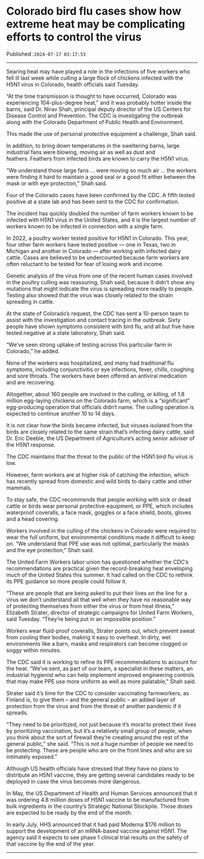 # Colorado bird flu cases show how extreme heat may be complicating efforts to control the virus

Published :`2024-07-17 03:17:53`

---

Searing heat may have played a role in the infections of five workers who fell ill last week while culling a large flock of chickens infected with the H5N1 virus in Colorado, health officials said Tuesday.

“At the time transmission is thought to have occurred, Colorado was experiencing 104-plus-degree heat,” and it was probably hotter inside the barns, said Dr. Nirav Shah, principal deputy director of the US Centers for Disease Control and Prevention. The CDC is investigating the outbreak along with the Colorado Department of Public Health and Environment.

This made the use of personal protective equipment a challenge, Shah said.

In addition, to bring down temperatures in the sweltering barns, large industrial fans were blowing, moving air as well as dust and feathers. Feathers from infected birds are known to carry the H5N1 virus.

“We understand those large fans … were moving so much air … the workers were finding it hard to maintain a good seal or a good fit either between the mask or with eye protection,” Shah said.

Four of the Colorado cases have been confirmed by the CDC. A fifth tested positive at a state lab and has been sent to the CDC for confirmation.

The incident has quickly doubled the number of farm workers known to be infected with H5N1 virus in the United States, and it is the largest number of workers known to be infected in connection with a single farm.

In 2022, a poultry worker tested positive for H5N1 in Colorado. This year, four other farm workers have tested positive — one in Texas, two in Michigan and another in Colorado — after working with infected dairy cattle. Cases are believed to be undercounted because farm workers are often reluctant to be tested for fear of losing work and income.

Genetic analysis of the virus from one of the recent human cases involved in the poultry culling was reassuring, Shah said, because it didn’t show any mutations that might indicate the virus is spreading more readily to people. Testing also showed that the virus was closely related to the strain spreading in cattle.

At the state of Colorado’s request, the CDC has sent a 10-person team to assist with the investigation and contact tracing in the outbreak. Sixty people have shown symptoms consistent with bird flu, and all but five have tested negative at a state laboratory, Shah said.

“We’ve seen strong uptake of testing across this particular farm in Colorado,” he added.

None of the workers was hospitalized, and many had traditional flu symptoms, including conjunctivitis or eye infections, fever, chills, coughing and sore throats. The workers have been offered an antiviral medication and are recovering.

Altogether, about 160 people are involved in the culling, or killing, of 1.8 million egg-laying chickens on the Colorado farm, which is a “significant” egg-producing operation that officials didn’t name. The culling operation is expected to continue another 10 to 14 days.

It is not clear how the birds became infected, but viruses isolated from the birds are closely related to the same strain that’s infecting dairy cattle, said Dr. Eric Deeble, the US Department of Agriculture’s acting senior adviser of the H5N1 response.

The CDC maintains that the threat to the public of the H5N1 bird flu virus is low.

However, farm workers are at higher risk of catching the infection, which has recently spread from domestic and wild birds to dairy cattle and other mammals.

To stay safe, the CDC recommends that people working with sick or dead cattle or birds wear personal protective equipment, or PPE, which includes waterproof coveralls, a face mask, goggles or a face shield, boots, gloves and a head covering.

Workers involved in the culling of the chickens in Colorado were required to wear the full uniform, but environmental conditions made it difficult to keep on. “We understand that PPE use was not optimal, particularly the masks and the eye protection,” Shah said.

The United Farm Workers labor union has questioned whether the CDC’s recommendations are practical given the record-breaking heat enveloping much of the United States this summer. It had called on the CDC to rethink its PPE guidance so more people could follow it.

“These are people that are being asked to put their lives on the line for a virus we don’t understand all that well when they have no reasonable way of protecting themselves from either the virus or from heat illness,” Elizabeth Strater, director of strategic campaigns for United Farm Workers, said Tuesday. “They’re being put in an impossible position.”

Workers wear fluid-proof coveralls, Strater points out, which prevent sweat from cooling their bodies, making it easy to overheat. In dirty, wet environments like a barn, masks and respirators can become clogged or soggy within minutes.

The CDC said it is working to refine its PPE recommendations to account for the heat. “We’ve sent, as part of our team, a specialist in these matters, an industrial hygienist who can help implement improved engineering controls that may make PPE use more uniform as well as more palatable,” Shah said.

Strater said it’s time for the CDC to consider vaccinating farmworkers, as Finland is, to give them – and the general public – an added layer of protection from the virus and from the threat of another pandemic if it spreads.

“They need to be prioritized, not just because it’s moral to protect their lives by prioritizing vaccination, but it’s a relatively small group of people, when you think about the sort of firewall they’re creating around the rest of the general public,” she said. “This is not a huge number of people we need to be protecting. These are people who are on the front lines and who are so intimately exposed.”

Although US health officials have stressed that they have no plans to distribute an H5N1 vaccine, they are getting several candidates ready to be deployed in case the virus becomes more dangerous.

In May, the US Department of Health and Human Services announced that it was ordering 4.8 million doses of H5N1 vaccine to be manufactured from bulk ingredients in the country’s Strategic National Stockpile. Those doses are expected to be ready by the end of the month.

In early July, HHS announced that it had paid Moderna $176 million to support the development of an mRNA-based vaccine against H5N1. The agency said it expects to see phase 1 clinical trial results on the safety of that vaccine by the end of the year.

---

